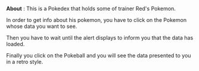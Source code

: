 __About__ : This is a Pokedex that holds some of trainer Red's Pokemon.

In order to get info about his pokemon, you have to click on the Pokemon whose data you want to see.

Then you have to wait until the alert displays to inform you that the data has loaded.

Finally you click on the Pokeball and you will see the data presented to you in a retro style.
